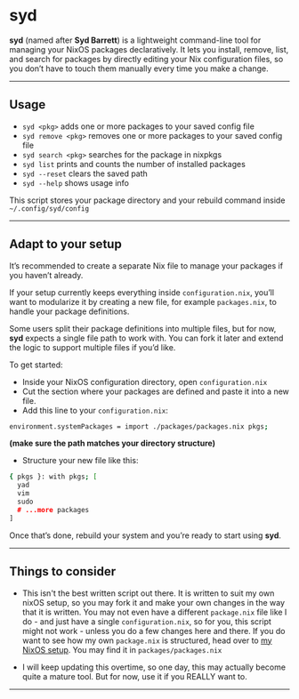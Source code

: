 # syd
**syd** (named after **Syd Barrett**) is a lightweight command-line tool for managing your NixOS packages declaratively.
It lets you install, remove, list, and search for packages by directly editing your Nix configuration files, so you don’t have to touch them manually every time you make a change.

---

## Usage
- `syd <pkg>` adds one or more packages to your saved config file
- `syd remove <pkg>` removes one or more packages to your saved config file
- `syd search <pkg>` searches for the package in nixpkgs
- `syd list` prints and counts the number of installed packages
- `syd --reset` clears the saved path
- `syd --help` shows usage info

This script stores your package directory and your rebuild command inside `~/.config/syd/config`

---

## Adapt to your setup
It’s recommended to create a separate Nix file to manage your packages if you haven’t already.

If your setup currently keeps everything inside `configuration.nix`, you’ll want to modularize it by creating a new file, for example `packages.nix`, to handle your package definitions.

Some users split their package definitions into multiple files, but for now, **syd** expects a single file path to work with. You can fork it later and extend the logic to support multiple files if you’d like.

To get started:
- Inside your NixOS configuration directory, open `configuration.nix`
- Cut the section where your packages are defined and paste it into a new file.
- Add this line to your `configuration.nix`:

```bash
environment.systemPackages = import ./packages/packages.nix pkgs;
```

**(make sure the path matches your directory structure)**

- Structure your new file like this:

```bash
{ pkgs }: with pkgs; [
  yad
  vim
  sudo
  # ...more packages
]
```

Once that’s done, rebuild your system and you’re ready to start using **syd**.

---

## Things to consider
- This isn't the best written script out there. It is written to suit my own nixOS setup, so you may fork it and make your own changes in the way that it is written. You may not even have a different `package.nix` file like I do - and just have a single `configuration.nix`, so for you, this script might not work - unless you do a few changes here and there. If you do want to see how my own `package.nix` is structured, head over to [my NixOS setup](https://github.com/sidharthify/nixos-configs). You may find it in `packages/packages.nix`

- I will keep updating this overtime, so one day, this may actually become quite a mature tool. But for now, use it if you REALLY want to.

---
